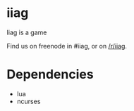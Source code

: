 iiag
====

Iiag is a game

Find us on freenode in #iiag, or on [/r/iiag](http://reddit.com/r/iiag).


Dependencies
============
 - lua
 - ncurses


